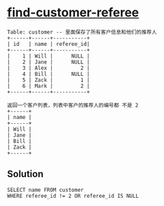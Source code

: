 # [find-customer-referee](https://leetcode-cn.com/problems/find-customer-referee/)
```
Table: customer -- 里面保存了所有客户信息和他们的推荐人
+------+------+-----------+
| id   | name | referee_id|
+------+------+-----------+
|    1 | Will |      NULL |
|    2 | Jane |      NULL |
|    3 | Alex |         2 |
|    4 | Bill |      NULL |
|    5 | Zack |         1 |
|    6 | Mark |         2 |
+------+------+-----------+

返回一个客户列表，列表中客户的推荐人的编号都 不是 2
+------+
| name |
+------+
| Will |
| Jane |
| Bill |
| Zack |
+------+
```

## Solution
```mysql
SELECT name FROM customer 
WHERE referee_id != 2 OR referee_id IS NULL
```
